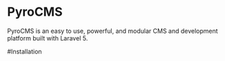 # PyroCMS

PyroCMS is an easy to use, powerful, and modular CMS and development platform built with Laravel 5.

#Installation
